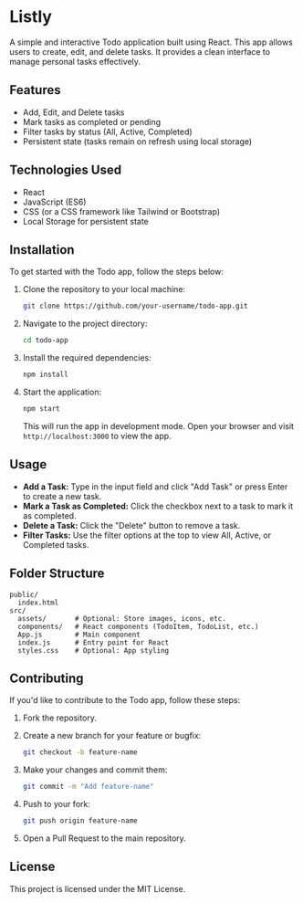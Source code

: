 
# Listly

A simple and interactive Todo application built using React. This app allows users to create, edit, and delete tasks. It provides a clean interface to manage personal tasks effectively.

## Features

- Add, Edit, and Delete tasks
- Mark tasks as completed or pending
- Filter tasks by status (All, Active, Completed)
- Persistent state (tasks remain on refresh using local storage)

## Technologies Used

- React
- JavaScript (ES6)
- CSS (or a CSS framework like Tailwind or Bootstrap)
- Local Storage for persistent state

## Installation

To get started with the Todo app, follow the steps below:

1. Clone the repository to your local machine:

   ```bash
   git clone https://github.com/your-username/todo-app.git
   ```

2. Navigate to the project directory:

   ```bash
   cd todo-app
   ```

3. Install the required dependencies:

   ```bash
   npm install
   ```

4. Start the application:

   ```bash
   npm start
   ```

   This will run the app in development mode. Open your browser and visit `http://localhost:3000` to view the app.

## Usage

- **Add a Task:** Type in the input field and click "Add Task" or press Enter to create a new task.
- **Mark a Task as Completed:** Click the checkbox next to a task to mark it as completed.
- **Delete a Task:** Click the "Delete" button to remove a task.
- **Filter Tasks:** Use the filter options at the top to view All, Active, or Completed tasks.

## Folder Structure

```plaintext
public/
  index.html
src/
  assets/       # Optional: Store images, icons, etc.
  components/   # React components (TodoItem, TodoList, etc.)
  App.js        # Main component
  index.js      # Entry point for React
  styles.css    # Optional: App styling
```

## Contributing

If you'd like to contribute to the Todo app, follow these steps:

1. Fork the repository.
2. Create a new branch for your feature or bugfix:
   
   ```bash
   git checkout -b feature-name
   ```

3. Make your changes and commit them:

   ```bash
   git commit -m "Add feature-name"
   ```

4. Push to your fork:

   ```bash
   git push origin feature-name
   ```

5. Open a Pull Request to the main repository.

## License

This project is licensed under the MIT License.
